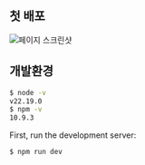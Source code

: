 ## 첫 배포 
![페이지 스크린샷](https://github.com/Mimjae98/first-deploy/pull/1#issuecomment-3322780012)

## 개발환경
```bash
$ node -v 
v22.19.0
$ npm -v
10.9.3
```
First, run the development server:

```bash
$ npm run dev
```